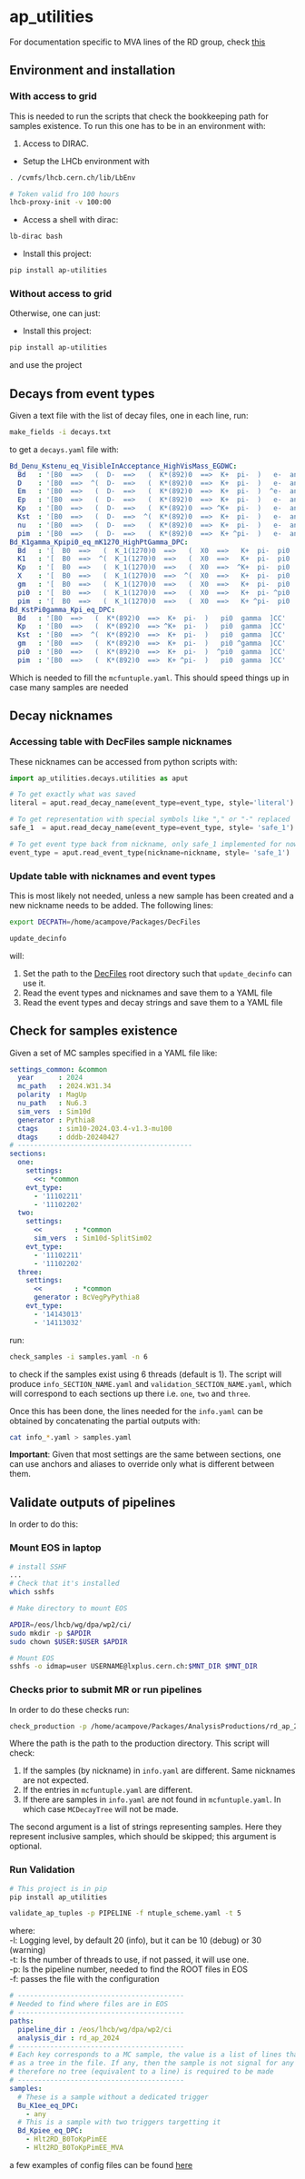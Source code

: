 # ap_utilities

For documentation specific to MVA lines of the RD group, check [this](doc/mva_lines.md)

## Environment and installation

### With access to grid

This is needed to run the scripts that check the bookkeeping path for samples existence.
To run this one has to be in an environment with:

1. Access to DIRAC.
- Setup the LHCb environment with
```bash
. /cvmfs/lhcb.cern.ch/lib/LbEnv 

# Token valid fro 100 hours
lhcb-proxy-init -v 100:00
```
- Access a shell with dirac:
```bash
lb-dirac bash
```
- Install this project:
```bash
pip install ap-utilities
```
### Without access to grid

Otherwise, one can just:

- Install this project:
```bash
pip install ap-utilities
````

and use the project

## Decays from event types

Given a text file with the list of decay files, one in each line, run:

```bash
make_fields -i decays.txt
```

to get a `decays.yaml` file with:

```yaml
Bd_Denu_Kstenu_eq_VisibleInAcceptance_HighVisMass_EGDWC:
  Bd   : '[B0  ==>   (  D-  ==>   (  K*(892)0  ==>  K+  pi-  )   e-  anti-nu_e  )   e+  nu_e  ]CC'
  D    : '[B0  ==>  ^(  D-  ==>   (  K*(892)0  ==>  K+  pi-  )   e-  anti-nu_e  )   e+  nu_e  ]CC'
  Em   : '[B0  ==>   (  D-  ==>   (  K*(892)0  ==>  K+  pi-  )  ^e-  anti-nu_e  )   e+  nu_e  ]CC'
  Ep   : '[B0  ==>   (  D-  ==>   (  K*(892)0  ==>  K+  pi-  )   e-  anti-nu_e  )  ^e+  nu_e  ]CC'
  Kp   : '[B0  ==>   (  D-  ==>   (  K*(892)0  ==> ^K+  pi-  )   e-  anti-nu_e  )   e+  nu_e  ]CC'
  Kst  : '[B0  ==>   (  D-  ==>  ^(  K*(892)0  ==>  K+  pi-  )   e-  anti-nu_e  )   e+  nu_e  ]CC'
  nu   : '[B0  ==>   (  D-  ==>   (  K*(892)0  ==>  K+  pi-  )   e-  anti-nu_e  )   e+ ^nu_e  ]CC'
  pim  : '[B0  ==>   (  D-  ==>   (  K*(892)0  ==>  K+ ^pi-  )   e-  anti-nu_e  )   e+  nu_e  ]CC'
Bd_K1gamma_Kpipi0_eq_mK1270_HighPtGamma_DPC:
  Bd   : '[  B0  ==>   (  K_1(1270)0  ==>   (  X0  ==>   K+  pi-  pi0  ))   gamma]CC'
  K1   : '[  B0  ==>  ^(  K_1(1270)0  ==>   (  X0  ==>   K+  pi-  pi0  ))   gamma]CC'
  Kp   : '[  B0  ==>   (  K_1(1270)0  ==>   (  X0  ==>  ^K+  pi-  pi0  ))   gamma]CC'
  X    : '[  B0  ==>   (  K_1(1270)0  ==>  ^(  X0  ==>   K+  pi-  pi0  ))   gamma]CC'
  gm   : '[  B0  ==>   (  K_1(1270)0  ==>   (  X0  ==>   K+  pi-  pi0  ))  ^gamma]CC'
  pi0  : '[  B0  ==>   (  K_1(1270)0  ==>   (  X0  ==>   K+  pi- ^pi0  ))   gamma]CC'
  pim  : '[  B0  ==>   (  K_1(1270)0  ==>   (  X0  ==>   K+ ^pi-  pi0  ))   gamma]CC'
Bd_KstPi0gamma_Kpi_eq_DPC:
  Bd   : '[B0  ==>   (  K*(892)0  ==>  K+  pi-  )   pi0  gamma  ]CC'
  Kp   : '[B0  ==>   (  K*(892)0  ==> ^K+  pi-  )   pi0  gamma  ]CC'
  Kst  : '[B0  ==>  ^(  K*(892)0  ==>  K+  pi-  )   pi0  gamma  ]CC'
  gm   : '[B0  ==>   (  K*(892)0  ==>  K+  pi-  )   pi0 ^gamma  ]CC'
  pi0  : '[B0  ==>   (  K*(892)0  ==>  K+  pi-  )  ^pi0  gamma  ]CC'
  pim  : '[B0  ==>   (  K*(892)0  ==>  K+ ^pi-  )   pi0  gamma  ]CC'
```

Which is needed to fill the `mcfuntuple.yaml`. This should speed things up in case many samples are needed

## Decay nicknames

### Accessing table with DecFiles sample nicknames

These nicknames can be accessed from python scripts with:

```python
import ap_utilities.decays.utilities as aput

# To get exactly what was saved
literal = aput.read_decay_name(event_type=event_type, style='literal')

# To get representation with special symbols like "," or "-" replaced
safe_1  = aput.read_decay_name(event_type=event_type, style= 'safe_1')

# To get event type back from nickname, only safe_1 implemented for now
event_type = aput.read_event_type(nickname=nickname, style= 'safe_1')
```

### Update table with nicknames and event types

This is most likely not needed, unless a new sample has been created and a new nickname needs to be added. The following lines:

```bash
export DECPATH=/home/acampove/Packages/DecFiles

update_decinfo
```

will:

1. Set the path to the [DecFiles](https://gitlab.cern.ch/lhcb-datapkg/Gen/DecFiles)
root directory such that `update_decinfo` can use it.
1. Read the event types and nicknames and save them to a YAML file
1. Read the event types and decay strings and save them to a YAML file

## Check for samples existence

Given a set of MC samples specified in a YAML file like:

```YAML
settings_common: &common
  year      : 2024
  mc_path   : 2024.W31.34
  polarity  : MagUp
  nu_path   : Nu6.3
  sim_vers  : Sim10d
  generator : Pythia8
  ctags     : sim10-2024.Q3.4-v1.3-mu100
  dtags     : dddb-20240427
# -------------------------------------------
sections:
  one:
    settings:
      <<: *common
    evt_type:
      - '11102211'
      - '11102202'
  two:
    settings:
      <<        : *common
      sim_vers  : Sim10d-SplitSim02
    evt_type:
      - '11102211'
      - '11102202'
  three:
    settings:
      <<        : *common
      generator : BcVegPyPythia8
    evt_type:
      - '14143013'
      - '14113032'
```

run:

```bash
check_samples -i samples.yaml -n 6
```

to check if the samples exist using 6 threads (default is 1). The script will produce 
`info_SECTION_NAME.yaml` and `validation_SECTION_NAME.yaml`, which will correspond to each sections up there
i.e. `one`, `two` and `three`. 

Once this has been done, the lines needed for the `info.yaml` can be obtained by concatenating the partial outputs with:

```bash
cat info_*.yaml > samples.yaml
```

**Important**: Given that most settings are the same between sections, one can use anchors and aliases to override
only what is different between them.


## Validate outputs of pipelines

In order to do this:

### Mount EOS in laptop

```bash
# install SSHF
...
# Check that it's installed
which sshfs

# Make directory to mount EOS

APDIR=/eos/lhcb/wg/dpa/wp2/ci/
sudo mkdir -p $APDIR
sudo chown $USER:$USER $APDIR 

# Mount EOS
sshfs -o idmap=user USERNAME@lxplus.cern.ch:$MNT_DIR $MNT_DIR
```

### Checks prior to submit MR or run pipelines

In order to do these checks run:

```bash
check_production -p /home/acampove/Packages/AnalysisProductions/rd_ap_2024 -s psiX cocktail minbias
```

Where the path is the path to the production directory. This script will check:

1. If the samples (by nickname) in `info.yaml` are different. Same nicknames are not expected.
1. If the entries in `mcfuntuple.yaml` are different.
1. If there are samples in `info.yaml` are not found in `mcfuntuple.yaml`. In which case `MCDecayTree` will not be
made.

The second argument is a list of strings representing samples. Here they represent inclusive samples, which should
be skipped; this argument is optional.

### Run Validation

```bash
# This project is in pip
pip install ap_utilities

validate_ap_tuples -p PIPELINE -f ntuple_scheme.yaml -t 5
```

where:   
-l: Logging level, by default 20 (info), but it can be 10 (debug) or 30 (warning)   
-t: Is the number of threads to use, if not passed, it will use one.   
-p: Is the pipeline number, needed to find the ROOT files in EOS   
-f: passes the file with the configuration   

```yaml
# -----------------------------------------
# Needed to find where files are in EOS
# -----------------------------------------
paths:
  pipeline_dir : /eos/lhcb/wg/dpa/wp2/ci
  analysis_dir : rd_ap_2024
# -----------------------------------------
# Each key corresponds to a MC sample, the value is a list of lines that must be found
# as a tree in the file. If any, then the sample is not signal for any of the HLT2 lines
# therefore no tree (equivalent to a line) is required to be made
# -----------------------------------------
samples:
  # These is a sample without a dedicated trigger
  Bu_K1ee_eq_DPC:
    - any 
  # This is a sample with two triggers targetting it
  Bd_Kpiee_eq_DPC:
    - Hlt2RD_B0ToKpPimEE
    - Hlt2RD_B0ToKpPimEE_MVA
```

a few examples of config files can be found [here](https://github.com/acampove/config_files/tree/main/ap_utilities/validate_ap)
